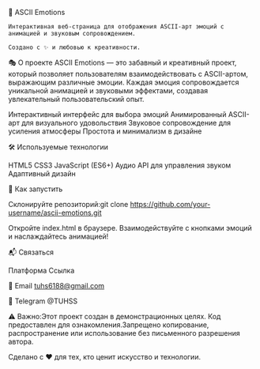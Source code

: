 
  🎨 ASCII Emotions
  
    Интерактивная веб-страница для отображения ASCII-арт эмоций с анимацией и звуковым сопровождением.
    
    Создано с ✨ и любовью к креативности.
  

  
    
  
  
    
  



🎭 О проекте
ASCII Emotions — это забавный и креативный проект, который позволяет пользователям взаимодействовать с ASCII-артом, выражающим различные эмоции. Каждая эмоция сопровождается уникальной анимацией и звуковыми эффектами, создавая увлекательный пользовательский опыт.

Интерактивный интерфейс для выбора эмоций
Анимированный ASCII-арт для визуального удовольствия
Звуковое сопровождение для усиления атмосферы
Простота и минимализм в дизайне


🛠️ Используемые технологии

HTML5
CSS3
JavaScript (ES6+)
Аудио API для управления звуком
Адаптивный дизайн


🚀 Как запустить

Склонируйте репозиторий:git clone https://github.com/your-username/ascii-emotions.git


Откройте index.html в браузере.
Взаимодействуйте с кнопками эмоций и наслаждайтесь анимацией!


📬 Связаться



Платформа
Ссылка



📧 Email
tuhs6188@gmail.com


💼 Telegram
@TUHSS



⚠️ Важно:Этот проект создан в демонстрационных целях. Код предоставлен для ознакомления.Запрещено копирование, распространение или использование без письменного разрешения автора.

Сделано с ❤️ для тех, кто ценит искусство и технологии.
